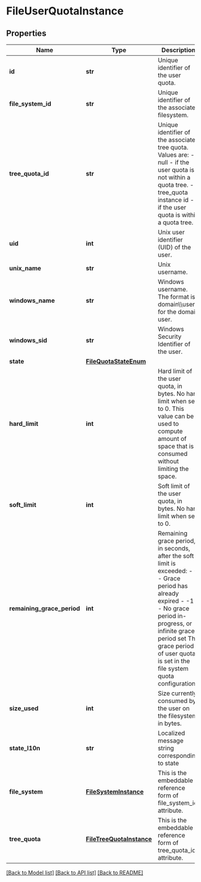 # FileUserQuotaInstance

## Properties
Name | Type | Description | Notes
------------ | ------------- | ------------- | -------------
**id** | **str** | Unique identifier of the user quota. | [optional] 
**file_system_id** | **str** | Unique identifier of the associated filesystem. | [optional] 
**tree_quota_id** | **str** | Unique identifier of the associated tree quota. Values are: - null - if the user quota is not within a quota tree. - tree_quota instance id - if the user quota is within a quota tree.  | [optional] 
**uid** | **int** | Unix user identifier (UID) of the user. | [optional] 
**unix_name** | **str** | Unix username. | [optional] 
**windows_name** | **str** | Windows username. The format is domain\\\\user for the domain user. | [optional] 
**windows_sid** | **str** | Windows Security Identifier of the user. | [optional] 
**state** | [**FileQuotaStateEnum**](FileQuotaStateEnum.md) |  | [optional] 
**hard_limit** | **int** | Hard limit of the user quota, in bytes. No hard limit when set to 0. This value can be used to compute amount of space that is consumed without limiting the space. | [optional] 
**soft_limit** | **int** | Soft limit of the user quota, in bytes. No hard limit when set to 0. | [optional] 
**remaining_grace_period** | **int** | Remaining grace period, in seconds, after the soft limit is exceeded:   - 0 - Grace period has already expired   - -1 - No grace period in-progress, or infinite grace period set The grace period of user quotas is set in the file system quota configuration.  | [optional] 
**size_used** | **int** | Size currently consumed by the user on the filesystem, in bytes. | [optional] 
**state_l10n** | **str** | Localized message string corresponding to state | [optional] 
**file_system** | [**FileSystemInstance**](FileSystemInstance.md) | This is the embeddable reference form of file_system_id attribute. | [optional] 
**tree_quota** | [**FileTreeQuotaInstance**](FileTreeQuotaInstance.md) | This is the embeddable reference form of tree_quota_id attribute. | [optional] 

[[Back to Model list]](../README.md#documentation-for-models) [[Back to API list]](../README.md#documentation-for-api-endpoints) [[Back to README]](../README.md)


